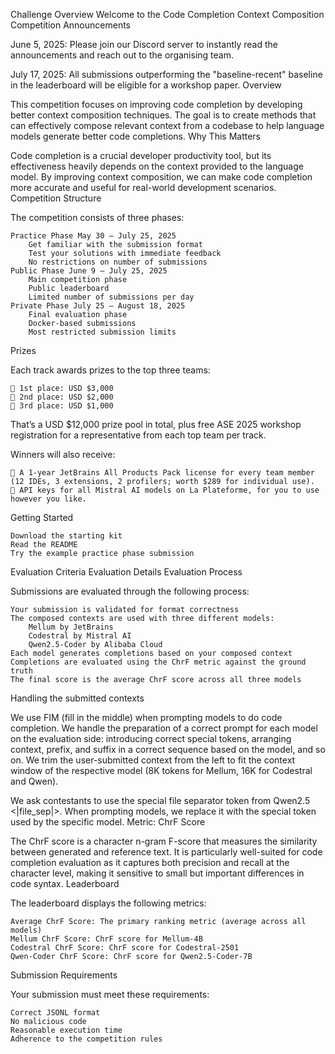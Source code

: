 
Challenge Overview
Welcome to the Code Completion Context Composition Competition
Announcements

June 5, 2025: Please join our Discord server to instantly read the announcements and reach out to the organising team.

July 17, 2025: All submissions outperforming the "baseline-recent" baseline in the leaderboard will be eligible for a workshop paper.
Overview

This competition focuses on improving code completion by developing better context composition techniques. The goal is to create methods that can effectively compose relevant context from a codebase to help language models generate better code completions.
Why This Matters

Code completion is a crucial developer productivity tool, but its effectiveness heavily depends on the context provided to the language model. By improving context composition, we can make code completion more accurate and useful for real-world development scenarios.
Competition Structure

The competition consists of three phases:

    Practice Phase May 30 — July 25, 2025
        Get familiar with the submission format
        Test your solutions with immediate feedback
        No restrictions on number of submissions
    Public Phase June 9 — July 25, 2025
        Main competition phase
        Public leaderboard
        Limited number of submissions per day
    Private Phase July 25 — August 18, 2025
        Final evaluation phase
        Docker-based submissions
        Most restricted submission limits

Prizes

Each track awards prizes to the top three teams:

    🥇 1st place: USD $3,000
    🥈 2nd place: USD $2,000
    🥉 3rd place: USD $1,000

That’s a USD $12,000 prize pool in total, plus free ASE 2025 workshop registration for a representative from each top team per track.

Winners will also receive:

    🎁 A 1-year JetBrains All Products Pack license for every team member (12 IDEs, 3 extensions, 2 profilers; worth $289 for individual use).
    🔑 API keys for all Mistral AI models on La Plateforme, for you to use however you like.

Getting Started

    Download the starting kit
    Read the README
    Try the example practice phase submission




Evaluation Criteria
Evaluation Details
Evaluation Process

Submissions are evaluated through the following process:

    Your submission is validated for format correctness
    The composed contexts are used with three different models:
        Mellum by JetBrains
        Codestral by Mistral AI
        Qwen2.5-Coder by Alibaba Cloud
    Each model generates completions based on your composed context
    Completions are evaluated using the ChrF metric against the ground truth
    The final score is the average ChrF score across all three models

Handling the submitted contexts

We use FIM (fill in the middle) when prompting models to do code completion. We handle the preparation of a correct prompt for each model on the evaluation side: introducing correct special tokens, arranging context, prefix, and suffix in a correct sequence based on the model, and so on. We trim the user-submitted context from the left to fit the context window of the respective model (8K tokens for Mellum, 16K for Codestral and Qwen).

We ask contestants to use the special file separator token from Qwen2.5 <|file_sep|>. When prompting models, we replace it with the special token used by the specific model.
Metric: ChrF Score

The ChrF score is a character n-gram F-score that measures the similarity between generated and reference text. It is particularly well-suited for code completion evaluation as it captures both precision and recall at the character level, making it sensitive to small but important differences in code syntax.
Leaderboard

The leaderboard displays the following metrics:

    Average ChrF Score: The primary ranking metric (average across all models)
    Mellum ChrF Score: ChrF score for Mellum-4B
    Codestral ChrF Score: ChrF score for Codestral-2501
    Qwen-Coder ChrF Score: ChrF score for Qwen2.5-Coder-7B

Submission Requirements

Your submission must meet these requirements:

    Correct JSONL format
    No malicious code
    Reasonable execution time
    Adherence to the competition rules

